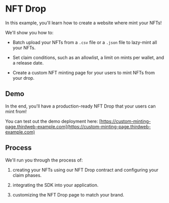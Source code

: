 # NFT Drop

In this example, you'll learn how to create a website where mint your NFTs!

We'll show you how to:

- Batch upload your NFTs from a `.csv` file or a `.json` file to lazy-mint all your NFTs.

- Set claim conditions, such as an allowlist, a limit on mints per wallet, and a release date.

- Create a custom NFT minting page for your users to mint NFTs from your drop.

## Demo

In the end, you'll have a production-ready NFT Drop that your users can mint from!

You can test out the demo deployment here: [https://custom-minting-page.thirdweb-example.com](https://custom-minting-page.thirdweb-example.com)

## Process

We'll run you through the process of:

1. creating your NFTs using our NFT Drop contract and configuring your claim phases.

2. integrating the SDK into your application.

3. customizing the NFT Drop page to match your brand.
